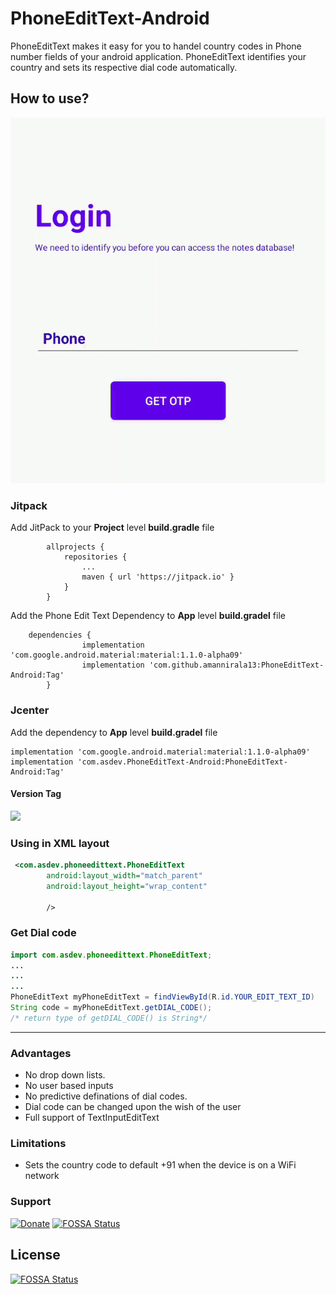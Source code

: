 # PhoneEditText-Android

PhoneEditText makes it easy for you to handel country codes in Phone number fields of your android application.
PhoneEditText identifies your country and sets its respective dial code automatically.

## How to use?

![](demo.gif)

### Jitpack
Add JitPack to your **Project** level **build.gradle** file

			allprojects {
				repositories {
					...
					maven { url 'https://jitpack.io' }
				}
			}
			
Add the Phone Edit Text Dependency to **App** level **build.gradel** file

		dependencies {
					implementation 'com.google.android.material:material:1.1.0-alpha09'
					implementation 'com.github.amannirala13:PhoneEditText-Android:Tag'
			}


### Jcenter
Add the dependency to **App** level **build.gradel** file

    implementation 'com.google.android.material:material:1.1.0-alpha09'
    implementation 'com.asdev.PhoneEditText-Android:PhoneEditText-Android:Tag'

#### Version Tag
[![](https://jitpack.io/v/amannirala13/PhoneEditText-Android.svg)](https://jitpack.io/#amannirala13/PhoneEditText-Android)

### Using in XML layout
```xml
 <com.asdev.phoneedittext.PhoneEditText
        android:layout_width="match_parent"
        android:layout_height="wrap_content"

        />
```
### Get Dial code
```java
import com.asdev.phoneedittext.PhoneEditText;
...
...
...
PhoneEditText myPhoneEditText = findViewById(R.id.YOUR_EDIT_TEXT_ID)
String code = myPhoneEditText.getDIAL_CODE();
/* return type of getDIAL_CODE() is String*/
```

------------


### Advantages
- No drop down lists.
- No user based inputs
- No predictive definations of dial codes.
- Dial code can be changed upon the wish of the user
- Full support of TextInputEditText

### Limitations
- Sets the country code to default +91 when the device is on a WiFi network

### Support
[![Donate](https://img.shields.io/badge/Donate-PayPal-green.svg)](https://www.paypal.me/amannirala13)
[![FOSSA Status](https://app.fossa.com/api/projects/git%2Bgithub.com%2Famannirala13%2FPhoneEditText-Android.svg?type=shield)](https://app.fossa.com/projects/git%2Bgithub.com%2Famannirala13%2FPhoneEditText-Android?ref=badge_shield)


## License
[![FOSSA Status](https://app.fossa.com/api/projects/git%2Bgithub.com%2Famannirala13%2FPhoneEditText-Android.svg?type=large)](https://app.fossa.com/projects/git%2Bgithub.com%2Famannirala13%2FPhoneEditText-Android?ref=badge_large)